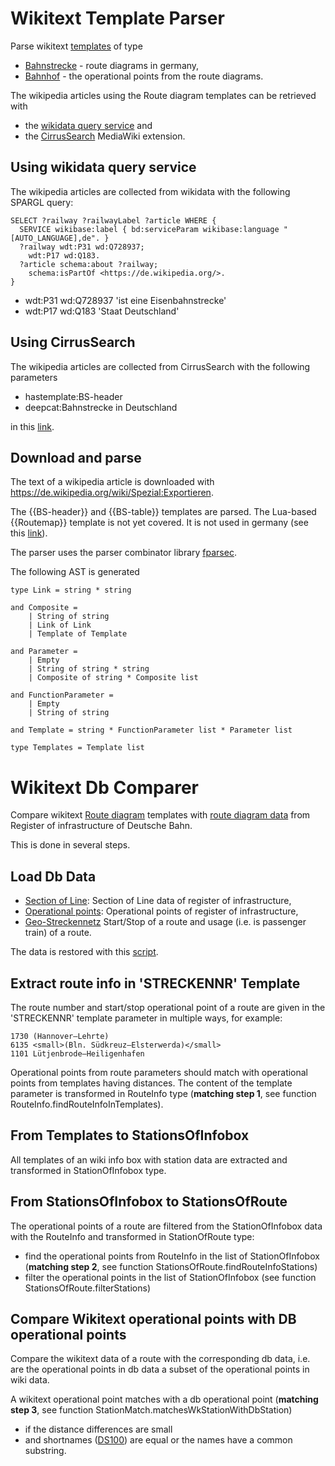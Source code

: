 # Wikitext Template Parser

Parse wikitext [templates](https://www.mediawiki.org/wiki/Help:Templates) of type

* [Bahnstrecke](https://de.wikipedia.org/wiki/Wikipedia:Formatvorlage_Bahnstrecke) - route diagrams in germany,
* [Bahnhof](https://de.wikipedia.org/wiki/Wikipedia:Formatvorlage_Bahnhof) - the operational points from the route diagrams.

The wikipedia articles using the Route diagram templates can be retrieved with

* the [wikidata query service](https://query.wikidata.org/) and
* the [CirrusSearch](https://www.mediawiki.org/wiki/Help:CirrusSearch) MediaWiki extension.

## Using wikidata query service

The wikipedia articles are collected from wikidata with the following SPARGL query:

```
SELECT ?railway ?railwayLabel ?article WHERE {
  SERVICE wikibase:label { bd:serviceParam wikibase:language "[AUTO_LANGUAGE],de". }
  ?railway wdt:P31 wd:Q728937;
    wdt:P17 wd:Q183.
  ?article schema:about ?railway;
    schema:isPartOf <https://de.wikipedia.org/>.
}
```
* wdt:P31 wd:Q728937 'ist eine Eisenbahnstrecke'
* wdt:P17 wd:Q183 'Staat Deutschland'

## Using CirrusSearch

The wikipedia articles are collected from CirrusSearch with the following parameters 

* hastemplate:BS-header
* deepcat:Bahnstrecke in Deutschland

in this [link](https://de.wikipedia.org/w/index.php?search=hastemplate%3ABS-header+deepcat%3A%22Bahnstrecke+in+Deutschland%22&title=Spezial%3ASuche&profile=advanced&fulltext=1&advancedSearch-current=&ns0=1&limit=2000).

## Download and parse

The text of a wikipedia article is downloaded with https://de.wikipedia.org/wiki/Spezial:Exportieren.

The {{BS-header}} and {{BS-table}} templates are parsed. The Lua-based {{Routemap}} template is not yet covered. It is not used in germany (see this [link](https://de.wikipedia.org/w/index.php?search=hastemplate%3ARoutemap&title=Spezial:Suche&profile=advanced&fulltext=1&advancedSearch-current=%7B%7D&ns0=1)).

The parser uses the parser combinator library [fparsec](https://github.com/stephan-tolksdorf/fparsec).

The following AST is generated

```
type Link = string * string

and Composite =
    | String of string
    | Link of Link
    | Template of Template

and Parameter =
    | Empty
    | String of string * string
    | Composite of string * Composite list

and FunctionParameter =
    | Empty
    | String of string

and Template = string * FunctionParameter list * Parameter list

type Templates = Template list
```

# Wikitext Db Comparer

Compare wikitext [Route diagram](https://de.wikipedia.org/wiki/Wikipedia:Formatvorlage_Bahnstrecke) templates with [route diagram data](https://rinf.era.europa.eu/RINF) from Register of infrastructure of Deutsche Bahn.

This is done in several steps.

## Load Db Data

* [Section of Line](https://rinf.era.europa.eu/RINF): Section of Line data of register of infrastructure, 
* [Operational points](https://rinf.era.europa.eu/RINF): Operational points of register of infrastructure,
* [Geo-Streckennetz](https://data.deutschebahn.com/dataset/geo-strecke) Start/Stop of a route and usage (i.e. is passenger train) of a route.

The data is restored with this [script](../../scripts/restore.sh).

## Extract route info in 'STRECKENNR' Template

The route number and start/stop operational point of a route are given in the 'STRECKENNR' template parameter in multiple ways, for example:

```
1730 (Hannover–Lehrte)
6135 <small>(Bln. Südkreuz–Elsterwerda)</small>
1101 Lütjenbrode–Heiligenhafen
```

 Operational points from route parameters should match with operational points from templates having distances. The content of the template parameter is transformed in RouteInfo type (**matching step 1**, see function RouteInfo.findRouteInfoInTemplates).

## From Templates to StationsOfInfobox

All templates of an wiki info box with station data are extracted and transformed in StationOfInfobox type.

## From StationsOfInfobox to StationsOfRoute

The operational points of a route are filtered from the StationOfInfobox data with the RouteInfo and transformed in StationOfRoute type:

* find the operational points from RouteInfo in the list of StationOfInfobox (**matching step 2**, see function StationsOfRoute.findRouteInfoStations)
* filter the operational points in the list of StationOfInfobox (see function StationsOfRoute.filterStations)

## Compare Wikitext operational points with DB operational points

Compare the wikitext data of a route with the corresponding db data, i.e. are the operational points in db data a subset of the operational points in wiki data.

A wikitext operational point matches with a db operational point (**matching step 3**, see function StationMatch.matchesWkStationWithDbStation)

* if the distance differences are small 
* and shortnames ([DS100](https://fahrweg.dbnetze.com/fahrweg-de/kunden/betrieb/betriebsstellen-1393360)) are equal or the names have a common substring.